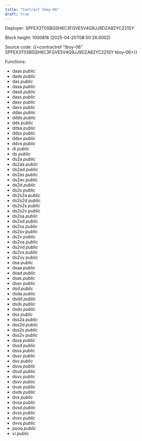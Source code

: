 ```yaml
---
title: "Contract tboy-06"
draft: true
---
```

Deployer: SPFEX3T0SBGSH6C3FGVE5V4Q9JJ9DZA82YC221SY


 



Block height: 1000816 (2025-04-20T08:50:26.000Z)

Source code: {{<contractref "tboy-06" SPFEX3T0SBGSH6C3FGVE5V4Q9JJ9DZA82YC221SY tboy-06>}}

Functions:

* daas _public_
* dads _public_
* das _public_
* dasa _public_
* dasd _public_
* dass _public_
* dasv _public_
* davs _public_
* ddas _public_
* ddds _public_
* dds _public_
* ddsa _public_
* ddss _public_
* ddsv _public_
* ddvs _public_
* di _public_
* ds _public_
* ds2a _public_
* ds2aa _public_
* ds2ad _public_
* ds2as _public_
* ds2av _public_
* ds2d _public_
* ds2s _public_
* ds2s2a _public_
* ds2s2d _public_
* ds2s2s _public_
* ds2s2v _public_
* ds2sa _public_
* ds2sd _public_
* ds2ss _public_
* ds2sv _public_
* ds2v _public_
* ds2va _public_
* ds2vd _public_
* ds2vs _public_
* ds2vv _public_
* dsa _public_
* dsaa _public_
* dsad _public_
* dsas _public_
* dsav _public_
* dsd _public_
* dsda _public_
* dsdd _public_
* dsds _public_
* dsdv _public_
* dss _public_
* dss2a _public_
* dss2d _public_
* dss2s _public_
* dss2v _public_
* dssa _public_
* dssd _public_
* dsss _public_
* dssv _public_
* dsv _public_
* dsva _public_
* dsvd _public_
* dsvs _public_
* dsvv _public_
* dvas _public_
* dvds _public_
* dvs _public_
* dvsa _public_
* dvsd _public_
* dvss _public_
* dvsv _public_
* dvvs _public_
* pooq _public_
* vi _public_
